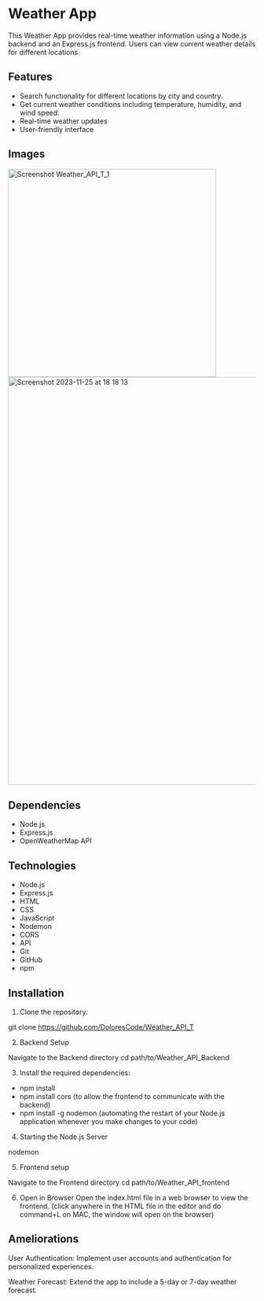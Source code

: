 # Weather App

This Weather App provides real-time weather information using a Node.js backend and an Express.js frontend. Users can view current weather details for different locations.

## Features

- Search functionality for different locations by city and country.
- Get current weather conditions including temperature, humidity, and wind speed.
- Real-time weather updates
- User-friendly interface

## Images

<img width="423" alt="Screenshot Weather_API_T_1" src="https://github.com/DoloresCode/Weather_API_T/assets/117631390/4d68f594-0b5f-465b-bb62-014960c060d4">

<img width="830" alt="Screenshot 2023-11-25 at 18 18 13" src="https://github.com/DoloresCode/Weather_API_T/assets/117631390/4121a014-58cf-4829-a80f-b782edd3ecb7">

## Dependencies

- Node.js
- Express.js
- OpenWeatherMap API

## Technologies

- Node.js
- Express.js
- HTML
- CSS
- JavaScript
- Nodemon
- CORS
- API
- Git
- GitHub
- npm

## Installation

1. Clone the repository:

git clone https://github.com/DoloresCode/Weather_API_T

2. Backend Setup

Navigate to the Backend directory
cd path/to/Weather_API_Backend

3. Install the required dependencies:

- npm install
- npm install cors (to allow the frontend to communicate with the backend)
- npm install -g nodemon (automating the restart of your Node.js application whenever you make changes to your code)

4. Starting the Node.js Server

nodemon

5. Frontend setup

Navigate to the Frontend directory
cd path/to/Weather_API_frontend

6. Open in Browser
Open the index.html file in a web browser to view the frontend. (click anywhere in the HTML file in the editor and do command+L on MAC, the window will open on the browser)

## Ameliorations

User Authentication: Implement user accounts and authentication for personalized experiences.

Weather Forecast: Extend the app to include a 5-day or 7-day weather forecast.


